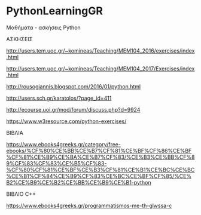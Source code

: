 # PythonLearningGR
Μαθήματα - ασκήσεις Python

ΑΣΚΗΣΕΙΣ

http://users.tem.uoc.gr/~komineas/Teaching/MEM104_2016/exercises/index.html

http://users.tem.uoc.gr/~komineas/Teaching/MEM104_2017/Exercises/index.html

http://rousogiannis.blogspot.com/2016/01/python.html

http://users.sch.gr/karatolos/?page_id=411

http://ecourse.uoi.gr/mod/forum/discuss.php?d=9924

https://www.w3resource.com/python-exercises/




ΒΙΒΛΙΑ

https://www.ebooks4greeks.gr/category/free-ebooks/%CF%80%CE%BB%CE%B7%CF%81%CE%BF%CF%86%CE%BF%CF%81%CE%B9%CE%BA%CE%B7%CF%83/%CE%B3%CE%BB%CF%89%CF%83%CF%83%CE%B5%CF%83-%CF%80%CF%81%CE%BF%CE%B3%CF%81%CE%B1%CE%BC%CE%BC%CE%B1%CF%84%CE%B9%CF%83%CE%BC%CE%BF%CF%85/%CE%B2%CE%B9%CE%B2%CE%BB%CE%B9%CE%B1-python




ΒΙΒΛΙΟ C++

https://www.ebooks4greeks.gr/programmatismos-me-th-glwssa-c

